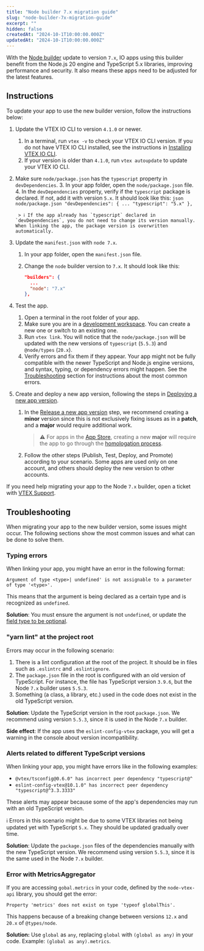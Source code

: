 ```yaml
---
title: "Node builder 7.x migration guide"
slug: "node-builder-7x-migration-guide"
excerpt: ""
hidden: false
createdAt: "2024-10-1T10:00:00.000Z"
updatedAt: "2024-10-1T10:00:00.000Z"
---
```


With the [Node builder](https://developers.vtex.com/docs/guides/vtex-io-documentation-node-builder) update to version `7.x`, IO apps using this builder benefit from the Node.js 20 engine and TypeScript 5.x libraries, improving performance and security. It also means these apps need to be adjusted for the latest features.

## Instructions

To update your app to use the new builder version, follow the instructions below:

1. Update the VTEX IO CLI to version `4.1.0` or newer.
    1. In a terminal, run `vtex -v` to check your VTEX IO CLI version. If you do not have VTEX IO CLI installed, see the instructions in [Installing VTEX IO CLI](https://developers.vtex.com/docs/guides/vtex-io-documentation-vtex-io-cli-install).
    2. If your version is older than `4.1.0`, run `vtex autoupdate` to update your VTEX IO CLI.
2. Make sure `node/package.json` has the `typescript` property in `devDependencies`.
    3. In your app folder, open the `node/package.json` file.
    4. In the `devDependencies` property, verify if the `typescript` package is declared. If not, add it with version `5.x`. It should look like this:
        ```json node/package.json
        "devDependencies": {
          ...
          "typescript": "5.x"
        },
        ```

        > ℹ️ If the app already has `typescript` declared in `devDependencies`, you do not need to change its version manually. When linking the app, the package version is overwritten automatically.

3. Update the `manifest.json` with `node 7.x`.
    1. In your app folder, open the `manifest.json` file.
    2. Change the `node` builder version to `7.x`. It should look like this:

        ```json manifest.json
        "builders": {
          ...
          "node": "7.x"
        },
        ```

4. Test the app.
    1. Open a terminal in the root folder of your app.
    2. Make sure you are in a [development workspace](https://developers.vtex.com/docs/guides/vtex-io-documentation-creating-a-development-workspace). You can create a new one or switch to an existing one.
    3. Run `vtex link`. You will notice that the `node/package.json` will be updated with the new versions of `typescript` (`5.5.3`) and `@node/types` (`20.x`).
    4. Verify errors and fix them if they appear. Your app might not be fully compatible with the newer TypeScript and Node.js engine versions, and syntax, typing, or dependency errors might happen. See the [Troubleshooting](#heading=h.2w3bbhmrvkih) section for instructions about the most common errors.
5. Create and deploy a new app version, following the steps in [Deploying a new app version](https://developers.vtex.com/docs/guides/vtex-io-documentation-making-your-new-app-version-publicly-available).
    1. In the [Release a new app version](https://developers.vtex.com/docs/guides/vtex-io-documentation-releasing-a-new-app-version) step, we recommend creating a **minor** version since this is not exclusively fixing issues as in a **patch**, and a **major** would require additional work.
        > ⚠️ For apps in the [App Store](https://developers.vtex.com/docs/guides/vtex-app-store), creating a new **major** will require the app to go through the [homologation process](https://developers.vtex.com/docs/guides/vtex-io-documentation-submitting-your-app-in-the-vtex-app-store#step-2-managing-the-homologation-process).
    2. Follow the other steps (Publish, Test, Deploy, and Promote) according to your scenario. Some apps are used only on one account, and others should deploy the new version to other accounts.

If you need help migrating your app to the Node `7.x` builder, open a ticket with [VTEX Support](https://help.vtex.com/en/support).

## Troubleshooting

When migrating your app to the new builder version, some issues might occur. The following sections show the most common issues and what can be done to solve them.

### Typing errors

When linking your app, you might have an error in the following format:

`Argument of type <type>| undefined' is not assignable to a parameter of type '<type>'.`

This means that the argument is being declared as a certain type and is recognized as `undefined`.

**Solution**: You must ensure the argument is not `undefined`, or update the [field type to be optional](https://www.typescriptlang.org/docs/handbook/2/everyday-types.html#optional-properties).

### "yarn lint" at the project root

Errors may occur in the following scenario:

1. There is a lint configuration at the root of the project. It should be in files such as `.eslintrc` and `.eslintignore`.
2. The `package.json` file in the root is configured with an old version of TypeScript. For instance, the file has TypeScript version `3.9.6`, but the Node `7.x` builder uses `5.5.3`.
3. Something (a class, a library, etc.) used in the code does not exist in the old TypeScript version.

**Solution**: Update the TypeScript version in the root `package.json`. We recommend using version `5.5.3`, since it is used in the Node `7.x` builder.

**Side effect**: If the app uses the `eslint-config-vtex` package, you will get a warning in the console about version incompatibility.

### Alerts related to different TypeScript versions

When linking your app, you might have errors like in the following examples:

- `@vtex/tsconfig@0.6.0" has incorrect peer dependency "typescript@^`
- `eslint-config-vtex@10.1.0" has incorrect peer dependency "typescript@^3.3.3333"`

These alerts may appear because some of the app's dependencies may run with an old TypeScript version.

ℹ️ Errors in this scenario might be due to some VTEX libraries not being updated yet with TypeScript `5.x`. They should be updated gradually over time.

**Solution**: Update the `package.json` files of the dependencies manually with the new TypeScript version. We recommend using version `5.5.3`, since it is the same used in the Node `7.x` builder.

### Error with MetricsAggregator

If you are accessing `gobal.metrics` in your code, defined by the `node-vtex-api` library, you should get the error:

`Property 'metrics' does not exist on type 'typeof globalThis'.`

This happens because of a breaking change between versions `12.x` and `20.x` of `@types/node`.

**Solution:** Use `global` as `any`, replacing `global` with `(global as any)` in your code. Example: `(global as any).metrics`.
